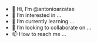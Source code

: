- 👋 Hi, I’m @antonioarzatae
- 👀 I’m interested in ...
- 🌱 I’m currently learning ...
- 💞️ I’m looking to collaborate on ...
- 📫 How to reach me ...

<!---
antonioarzatae/antonioarzatae is a ✨ special ✨ repository because its `README.md` (this file) appears on your GitHub profile.
You can click the Preview link to take a look at your changes.
--->
